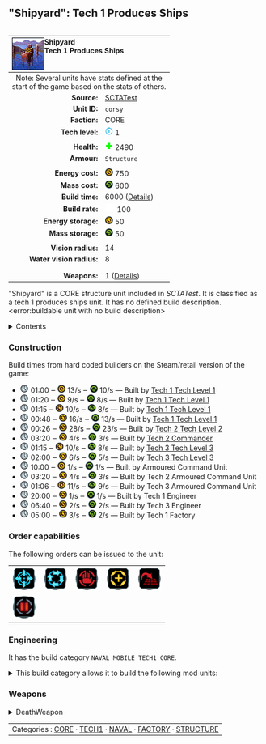"Shipyard": Tech 1 Produces Ships
----
<table align="right">
    <thead>
        <tr>
            <th align="left" colspan="2">
                <img align="left" title="Shipyard unit icon" src="icons/units/CORSY_icon.png" />Shipyard<br />Tech 1 Produces Ships
            </th>
        </tr>
    </thead>
    <tbody>
        <tr><td align="center" colspan="2">Note: Several units have stats defined at the<br />start of the game based on the stats of others.</td></tr>
        <tr>
            <td align="right"><strong>Source:</strong></td>
            <td><a href="SCTATest">SCTATest</a></td>
        </tr>
        <tr>
            <td align="right"><strong>Unit ID:</strong></td>
            <td><code>corsy</code></td>
        </tr>
        <tr>
            <td align="right"><strong>Faction:</strong></td>
            <td>CORE</td>
        </tr>
        <tr>
            <td align="right"><strong>Tech level:</strong></td>
            <td><img src="icons/T1.png" title="Tech 1" /> 1</td>
        </tr>
        <tr><td align="center" colspan="2"></td></tr>
        <tr>
            <td align="right"><strong>Health:</strong></td>
            <td><img src="icons/health.png" title="Health" /> 2490</td>
        </tr>
        <tr>
            <td align="right"><strong>Armour:</strong></td>
            <td><code>Structure</code></td>
        </tr>
        <tr><td align="center" colspan="2"></td></tr>
        <tr>
            <td align="right"><strong>Energy cost:</strong></td>
            <td><img src="icons/energy.png" title="Energy" /> 750</td>
        </tr>
        <tr>
            <td align="right"><strong>Mass cost:</strong></td>
            <td><img src="icons/mass.png" title="Mass" /> 600</td>
        </tr>
        <tr>
            <td align="right"><strong>Build time:</strong></td>
            <td>6000 (<a href="#construction">Details</a>)</td>
        </tr>
        <tr>
            <td align="right"><strong>Build rate:</strong></td>
            <td><img src="icons/build.png" title="Build" /> 100</td>
        </tr>
        <tr>
            <td align="right"><strong>Energy storage:</strong></td>
            <td><img src="icons/energy.png" title="Energy" /> 50</td>
        </tr>
        <tr>
            <td align="right"><strong>Mass storage:</strong></td>
            <td><img src="icons/mass.png" title="Mass" /> 50</td>
        </tr>
        <tr><td align="center" colspan="2"></td></tr>
        <tr>
            <td align="right"><strong>Vision radius:</strong></td>
            <td>14</td>
        </tr>
        <tr>
            <td align="right"><strong>Water vision radius:</strong></td>
            <td>8</td>
        </tr>
        <tr><td align="center" colspan="2"></td></tr>
        <tr><td align="center" colspan="2"></td></tr>
        <tr>
            <td align="right"><strong>Weapons:</strong></td>
            <td>1 (<a href="#weapons">Details</a>)</td>
        </tr>
    </tbody>
</table>

"Shipyard" is a CORE structure unit included in *SCTATest*.
It is classified as a tech 1 produces ships unit. It has no defined build description.<error:buildable unit with no build description>

<details>
<summary>Contents</summary>

1. – <a href="#construction">Construction</a>
2. – <a href="#order-capabilities">Order capabilities</a>
3. – <a href="#engineering">Engineering</a>
4. – <a href="#weapons">Weapons</a>
</details>

### Construction
Build times from hard coded builders on the Steam/retail version of the game:
* <img src="icons/time.png" title="Time" /> 01:00 ‒ <img src="icons/energy.png" title="Energy" /> 13/s ‒ <img src="icons/mass.png" title="Mass" /> 10/s — Built by <a href="CORCV">Tech 1 Tech Level 1</a>
* <img src="icons/time.png" title="Time" /> 01:20 ‒ <img src="icons/energy.png" title="Energy" /> 9/s ‒ <img src="icons/mass.png" title="Mass" /> 8/s — Built by <a href="CORCA">Tech 1 Tech Level 1</a>
* <img src="icons/time.png" title="Time" /> 01:15 ‒ <img src="icons/energy.png" title="Energy" /> 10/s ‒ <img src="icons/mass.png" title="Mass" /> 8/s — Built by <a href="CORCK">Tech 1 Tech Level 1</a>
* <img src="icons/time.png" title="Time" /> 00:48 ‒ <img src="icons/energy.png" title="Energy" /> 16/s ‒ <img src="icons/mass.png" title="Mass" /> 13/s — Built by <a href="CORCS">Tech 1 Tech Level 1</a>
* <img src="icons/time.png" title="Time" /> 00:26 ‒ <img src="icons/energy.png" title="Energy" /> 28/s ‒ <img src="icons/mass.png" title="Mass" /> 23/s — Built by <a href="CORACSUB">Tech 2 Tech Level 2</a>
* <img src="icons/time.png" title="Time" /> 03:20 ‒ <img src="icons/energy.png" title="Energy" /> 4/s ‒ <img src="icons/mass.png" title="Mass" /> 3/s — Built by <a href="CORDECOM">Tech 2 Commander</a>
* <img src="icons/time.png" title="Time" /> 01:15 ‒ <img src="icons/energy.png" title="Energy" /> 10/s ‒ <img src="icons/mass.png" title="Mass" /> 8/s — Built by <a href="CORCH">Tech 3 Tech Level 3</a>
* <img src="icons/time.png" title="Time" /> 02:00 ‒ <img src="icons/energy.png" title="Energy" /> 6/s ‒ <img src="icons/mass.png" title="Mass" /> 5/s — Built by <a href="CORCSA">Tech 3 Tech Level 3</a>
* <img src="icons/time.png" title="Time" /> 10:00 ‒ <img src="icons/energy.png" title="Energy" /> 1/s ‒ <img src="icons/mass.png" title="Mass" /> 1/s — Built by Armoured Command Unit
* <img src="icons/time.png" title="Time" /> 03:20 ‒ <img src="icons/energy.png" title="Energy" /> 4/s ‒ <img src="icons/mass.png" title="Mass" /> 3/s — Built by Tech 2 Armoured Command Unit
* <img src="icons/time.png" title="Time" /> 01:06 ‒ <img src="icons/energy.png" title="Energy" /> 11/s ‒ <img src="icons/mass.png" title="Mass" /> 9/s — Built by Tech 3 Armoured Command Unit
* <img src="icons/time.png" title="Time" /> 20:00 ‒ <img src="icons/energy.png" title="Energy" /> 1/s ‒ <img src="icons/mass.png" title="Mass" /> 1/s — Built by Tech 1 Engineer
* <img src="icons/time.png" title="Time" /> 06:40 ‒ <img src="icons/energy.png" title="Energy" /> 2/s ‒ <img src="icons/mass.png" title="Mass" /> 2/s — Built by Tech 3 Engineer
* <img src="icons/time.png" title="Time" /> 05:00 ‒ <img src="icons/energy.png" title="Energy" /> 3/s ‒ <img src="icons/mass.png" title="Mass" /> 2/s — Built by Tech 1 Factory

### Order capabilities
The following orders can be issued to the unit:
<table>
<td><img float="left" src="icons/orders/move.png" title="Move" /></td>
<td><img float="left" src="icons/orders/patrol.png" title="Patrol" /></td>
<td><img float="left" src="icons/orders/stop.png" title="Stop" /></td>
<td><img float="left" src="icons/orders/guard.png" title="Assist" /></td>
<td><img float="left" src="icons/orders/stand-ground.png" title="Fire State" /></td>
<tr>
<td><img float="left" src="icons/orders/pause.png" title="Pause Construction
Pause/unpause current construction order" /></td>
</table>

### Engineering
It has the build category <code>NAVAL MOBILE TECH1 CORE</code>. 
<details>
<summary>This build category allows it to build the following mod units:

</summary>

<table>
    <tr>
        <td><img src="icons/T1.png" title="T1" /></td>
        <td><a href="CORCS"><img src="icons/units/CORCS_icon.png" width="64px" /></a></td>
        <td><a href="CORPT"><img src="icons/units/CORPT_icon.png" width="64px" /></a></td>
        <td><a href="CORSUB"><img src="icons/units/CORSUB_icon.png" width="64px" /></a></td>
        <td><a href="CORROY"><img src="icons/units/CORROY_icon.png" width="64px" /></a></td>
    </tr>
</table>

</details>


### Weapons
<details>
<summary>DeathWeapon</summary>
<p>
    <table>
        <tr>
            <td align="right"><strong>Damage:</strong></td>
            <td>200</td>
        </tr>
        <tr>
            <td align="right"><strong>Damage radius:</strong></td>
            <td>5</td>
        </tr>
        <tr>
            <td align="right"><strong>Damage type:</strong></td>
            <td><code>Normal</code></td>
        </tr>
        <tr>
            <td align="right"><strong>Flags:</strong></td>
            <td>Damage friendly</td>
        </tr>
    </table>
</p>
</details>


<table align=center>
<td>Categories : <a href="_categories.CORE">CORE</a> · <a href="_categories.TECH1">TECH1</a> · <a href="_categories.NAVAL">NAVAL</a> · <a href="_categories.FACTORY">FACTORY</a> · <a href="_categories.STRUCTURE">STRUCTURE</a>
